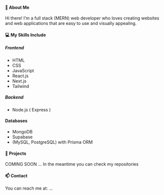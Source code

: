 #### 🌟 About Me

Hi there! I'm a full stack (MERN) web developer who loves creating websites and web applications that are easy to use and visually appealing.

#### 💻 My Skills Include

##### Frontend
- HTML
- CSS
- JavaScript
- React.js
- Next.js
- Tailwind

##### Backend
- Node.js ( Express )

#### Databases
- MongoDB
- Supabase
- (MySQL, PostgreSQL) with Prisma ORM

#### 🚀 Projects

COMING SOON ...
In the meantime you can check my repositories

#### 📫 Contact

You can reach me at: ...

